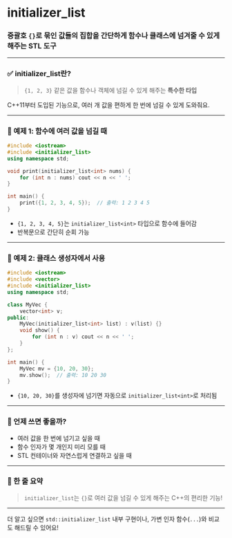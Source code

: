 # initializer_list
### 중괄호 `{}`로 묶인 값들의 집합을 간단하게 함수나 클래스에 넘겨줄 수 있게 해주는 STL 도구

---

### ✅ initializer_list란?

> `{1, 2, 3}` 같은 값을 함수나 객체에 넘길 수 있게 해주는 **특수한 타입**

C++11부터 도입된 기능으로, 여러 개 값을 편하게 한 번에 넘길 수 있게 도와줘요.

---

### 📌 예제 1: 함수에 여러 값을 넘길 때

```cpp
#include <iostream>
#include <initializer_list>
using namespace std;

void print(initializer_list<int> nums) {
    for (int n : nums) cout << n << ' ';
}

int main() {
    print({1, 2, 3, 4, 5});  // 출력: 1 2 3 4 5
}
```

- `{1, 2, 3, 4, 5}`는 `initializer_list<int>` 타입으로 함수에 들어감
- 반복문으로 간단히 순회 가능

---

### 📌 예제 2: 클래스 생성자에서 사용

```cpp
#include <iostream>
#include <vector>
#include <initializer_list>
using namespace std;

class MyVec {
    vector<int> v;
public:
    MyVec(initializer_list<int> list) : v(list) {}
    void show() {
        for (int n : v) cout << n << ' ';
    }
};

int main() {
    MyVec mv = {10, 20, 30};
    mv.show();  // 출력: 10 20 30
}
```

- `{10, 20, 30}`를 생성자에 넘기면 자동으로 `initializer_list<int>`로 처리됨

---

### 🎯 언제 쓰면 좋을까?

- 여러 값을 한 번에 넘기고 싶을 때
- 함수 인자가 몇 개인지 미리 모를 때
- STL 컨테이너와 자연스럽게 연결하고 싶을 때

---

### 📎 한 줄 요약

> `initializer_list`는 `{}`로 여러 값을 넘길 수 있게 해주는 C++의 편리한 기능!

---

더 알고 싶으면 `std::initializer_list` 내부 구현이나, 가변 인자 함수(`...`)와 비교도 해드릴 수 있어요!
